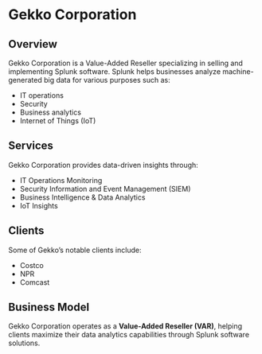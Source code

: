 # Gekko Corporation

## Overview
Gekko Corporation is a Value-Added Reseller specializing in selling and implementing Splunk software. Splunk helps businesses analyze machine-generated big data for various purposes such as:
- IT operations
- Security
- Business analytics
- Internet of Things (IoT)

## Services
Gekko Corporation provides data-driven insights through:
- IT Operations Monitoring
- Security Information and Event Management (SIEM)
- Business Intelligence & Data Analytics
- IoT Insights

## Clients
Some of Gekko’s notable clients include:
- Costco
- NPR
- Comcast

## Business Model
Gekko Corporation operates as a **Value-Added Reseller (VAR)**, helping clients maximize their data analytics capabilities through Splunk software solutions.
